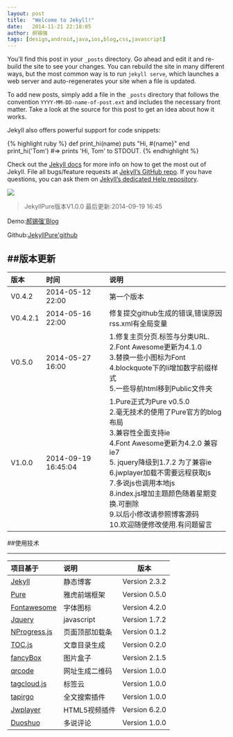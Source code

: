 ```yaml
---
layout: post
title:  "Welcome to Jekyll!"
date:   2014-11-21 22:18:05
author: 郝锡强
tags: [design,android,java,ios,blog,css,javascript]
---
```

You’ll find this post in your `_posts` directory. Go ahead and edit it and re-build the site to see your changes. You can rebuild the site in many different ways, but the most common way is to run `jekyll serve`, which launches a web server and auto-regenerates your site when a file is updated.

To add new posts, simply add a file in the `_posts` directory that follows the convention `YYYY-MM-DD-name-of-post.ext` and includes the necessary front matter. Take a look at the source for this post to get an idea about how it works.
<!-- more -->
Jekyll also offers powerful support for code snippets:

{% highlight ruby %}
def print_hi(name)
  puts "Hi, #{name}"
end
print_hi('Tom')
#=> prints 'Hi, Tom' to STDOUT.
{% endhighlight %}

Check out the [Jekyll docs][jekyll] for more info on how to get the most out of Jekyll. File all bugs/feature requests at [Jekyll’s GitHub repo][jekyll-gh]. If you have questions, you can ask them on [Jekyll’s dedicated Help repository][jekyll-help].

[jekyll]:      http://jekyllrb.com
[jekyll-gh]:   https://github.com/jekyll/jekyll
[jekyll-help]: https://github.com/jekyll/jekyll-help

![](http://liyouhai.qiniudn.com/2014-05-11-opensource-jekyll-theme-jekyllpure.jpg/top)
> JekyllPure版本V1.0.0
> 最后更新:2014-09-19 16:45




<!-- more -->
Demo:[郝锡强'Blog](http://liyouhai.com/)

Github:[JekyllPure'github](https://github.com/liyouhai/JekyllPure)

##版本更新
----------
|版本   | 时间  | 说明|
| :-------- | :--------| :------ |
| V0.4.2| 2014-05-12 22:00|第一个版本  |
|V0.4.2.1| 2014-05-16 22:00|修复提交github生成的错误,错误原因rss.xml有全局变量|
|V0.5.0|2014-05-27 16:00|1.修复主页分页.标签与分类URL.<br>2.Font Awesome更新为4.1.0<br> 3.替换一些小图标为Font<br> 4.blockquote下的li增加数字前缀样式<br>5.一些导航html移到Public文件夹<br>|
|V1.0.0|2014-09-19 16:45:04| 1.Pure正式为Pure v0.5.0 <br> 2.毫无技术的使用了Pure官方的blog布局 <br> 3.兼容性全面支持ie <br> 4.Font Awesome更新为4.2.0 兼容ie7<br>  5. jquery降级到1.7.2 为了兼容ie <br> 6.jwplayer加载不需要远程获取js<br> 7.多说js也调用本地js <br>  8.index.js增加主题颜色随着星期变换.可删除<br> 9.以后小修改请参照博客源码<br>10.欢迎随便修改使用.有问题留言|

##使用技术

----------
|项目基于   | 说明  | 版本 |
| :-------- | :--------| :--: |
|[Jekyll](http://jekyllrb.com/)  |静态博客| Version 2.3.2|
|[Pure](http://purecss.io/)     | 雅虎前端框架|Version 0.5.0|
|[Fontawesome](http://fontawesome.io/)     |字体图标| Version 4.2.0|
|[Jquery](http://jquery.com/)|javascript|Version 1.7.2|
|[NProgress.js](http://ricostacruz.com/nprogress/)|页面顶部加载条|Version 0.1.2|
|[TOC.js](http://projects.jga.me/toc)|文章目录生成|Version 0.2.0|
|[fancyBox](http://fancybox.net/)|图片盒子|Version 2.1.5|
|[qrcode](http://jeromeetienne.github.io/jquery-qrcode/)|网址生成二维码|Version 1.0.0|
|[tagcloud.js](http://addywaddy.github.io/jquery.tagcloud.js/)|标签云|Version 1.0.0|
|[tapirgo](http://tapirgo.com/)|全文搜索插件|Version 1.0.0|
|[Jwplayer](http://www.jwplayer.com/)|HTML5视频插件|Version 6.2.0|
|[Duoshuo](http://duoshuo.com/)|多说评论|Version 1.0.0|

